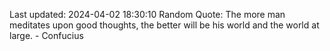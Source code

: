 Last updated: 2024-04-02 18:30:10
Random Quote: The more man meditates upon good thoughts, the better will be his world and the world at large. - Confucius